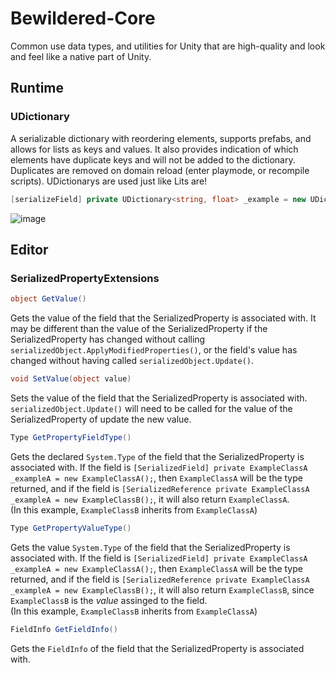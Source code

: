 # Bewildered-Core
 Common use data types, and utilities for Unity that are high-quality and look and feel like a native part of Unity.
 
 ## Runtime
 ### UDictionary
 A serializable dictionary with reordering elements, supports prefabs, and allows for lists as keys and values.
 It also provides indication of which elements have duplicate keys and will not be added to the dictionary. Duplicates are removed on domain reload (enter playmode, or recompile scripts).
 UDictionarys are used just like Lits are!
```csharp
[serializeField] private UDictionary<string, float> _example = new UDictionary<string, float>();
```
 ![image](https://user-images.githubusercontent.com/8076495/132381819-94d52bcc-fee1-493f-8f18-4dec2a778b31.png)

## Editor
### SerializedPropertyExtensions
```csharp
object GetValue()  
```
Gets the value of the field that the SerializedProperty is associated with. It may be different than the value of the SerializedProperty if the SerializedProperty has changed without calling `serializedObject.ApplyModifiedProperties()`, or the field's value has changed without having called `serializedObject.Update()`.  

```csharp
void SetValue(object value)
```
Sets the value of the field that the SerializedProperty is associated with. `serializedObject.Update()` will need to be called for the value of the SerializedProperty of update the new value.
```csharp
Type GetPropertyFieldType()
```
Gets the declared `System.Type` of the field that the SerializedProperty is associated with.
If the field is `[SerializedField] private ExampleClassA _exampleA = new ExampleClassA();`, then `ExampleClassA` will be the type returned, and if the field is `[SerializedReference private ExampleClassA _exampleA = new ExampleClassB();`, it will also return `ExampleClassA`.  
(In this example, `ExampleClassB` inherits from `ExampleClassA`)

```csharp
Type GetPropertyValueType()
```
Gets the value `System.Type` of the field that the SerializedProperty is associated with.
If the field is `[SerializedField] private ExampleClassA _exampleA = new ExampleClassA();`, then `ExampleClassA` will be the type returned, and if the field is `[SerializedReference private ExampleClassA _exampleA = new ExampleClassB();`, it will also return `ExampleClassB`, since `ExampleClassB` is the *value* assinged to the field.  
(In this example, `ExampleClassB` inherits from `ExampleClassA`)

```csharp
FieldInfo GetFieldInfo()
```
Gets the `FieldInfo` of the field that the SerializedProperty is associated with.

